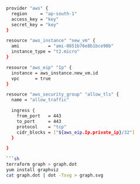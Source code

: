 
```sh 

provider "aws" {
  region     = "ap-south-1"
  access_key = "key"
  secret_key = "key"
}

resource "aws_instance" "new_vm" {
  ami           = "ami-0851b76e8b1bce90b"
  instance_type = "t2.micro"
}

resource "aws_eip" "Ip" {
  instance = aws_instance.new_vm.id
  vpc      = true
}

resource "aws_security_group" "allow_tls" {
  name = "allow_traffic"

  ingress {
    from_port   = 443
    to_port     = 443
    protocol    = "tcp"
    cidr_blocks = ["${aws_eip.Ip.private_ip}/32"]
  }

}

```sh 
terraform graph > graph.dot
yum install graphviz
cat graph.dot | dot -Tsvg > graph.svg
